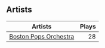 ## Artists
Artists | Plays 
----- | -----: 
[Boston Pops Orchestra](/artists/boston-pops-orchestra-136372) | 28

